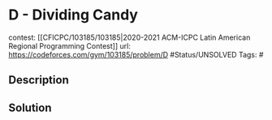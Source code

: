 # D - Dividing Candy

contest: [[CFICPC/103185/103185|2020-2021 ACM-ICPC Latin American Regional Programming Contest]]
url: https://codeforces.com/gym/103185/problem/D
#Status/UNSOLVED
Tags: #

## Description

## Solution


